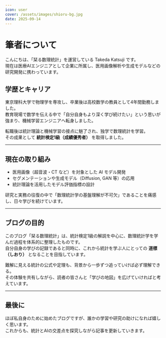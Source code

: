 ```yaml
---
icon: user
cover: /assets/images/shioru-bg.jpg
date: 2025-09-14
---
```


# 筆者について

こんにちは、「栞る数理統計」を運営している Takeda Katsuji です。  
現在は医療AIエンジニアとして企業に所属し、医用画像解析や生成モデルなどの研究開発に携わっています。


## 学歴とキャリア
東京理科大学で物理学を専攻し、卒業後は高校数学の教員として4年間勤務しました。  
教育現場で数学を伝える中で「自分自身もより深く学び続けたい」という思いが強まり、機械学習エンジニアへ転身しました。  

転職後は統計理論と機械学習の接点に魅了され、独学で数理統計を学習。  
その成果として **統計検定1級（成績優秀者）** を取得しました。

---

## 現在の取り組み
- 医用画像（超音波・CT など）を対象とした AI モデル開発  
- セグメンテーションや生成モデル（Diffusion, GAN 等）の応用  
- 統計理論を活用したモデル評価指標の設計  

研究と実務の往復の中で「数理統計学の基盤理解が不可欠」であることを痛感し、日々学びを続けています。

---

## ブログの目的
このブログ「栞る数理統計」は、統計検定1級の解説を中心に、数理統計学を学んだ過程を体系的に整理したものです。  
自分自身の学びの記録であると同時に、これから統計を学ぶ人にとっての **道標（しおり）** となることを目指しています。  

難解に見える統計の公式や定理も、背景から一歩ずつ追っていけば必ず理解できる。  
その体験を共有しながら、読者の皆さんと「学びの地図」を広げていければと考えています。

---

## 最後に
ほぼ私自身のために始めたブログですが、誰かの学習や研究の助けになれば嬉しく思います。  
これからも、統計とAIの交差点を探究しながら記事を更新していきます。
